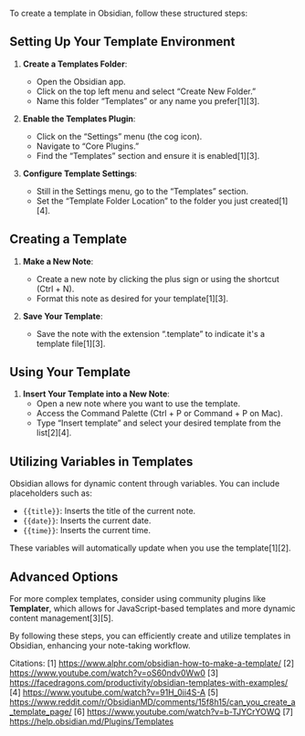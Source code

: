 To create a template in Obsidian, follow these structured steps:

## Setting Up Your Template Environment

1. **Create a Templates Folder**:
   - Open the Obsidian app.
   - Click on the top left menu and select “Create New Folder.”
   - Name this folder “Templates” or any name you prefer[1][3].

2. **Enable the Templates Plugin**:
   - Click on the “Settings” menu (the cog icon).
   - Navigate to “Core Plugins.”
   - Find the “Templates” section and ensure it is enabled[1][3].

3. **Configure Template Settings**:
   - Still in the Settings menu, go to the “Templates” section.
   - Set the “Template Folder Location” to the folder you just created[1][4].

## Creating a Template

1. **Make a New Note**:
   - Create a new note by clicking the plus sign or using the shortcut (Ctrl + N).
   - Format this note as desired for your template[1][3].

2. **Save Your Template**:
   - Save the note with the extension “.template” to indicate it's a template file[1][3].

## Using Your Template

1. **Insert Your Template into a New Note**:
   - Open a new note where you want to use the template.
   - Access the Command Palette (Ctrl + P or Command + P on Mac).
   - Type “Insert template” and select your desired template from the list[2][4].

## Utilizing Variables in Templates

Obsidian allows for dynamic content through variables. You can include placeholders such as:
- `{{title}}`: Inserts the title of the current note.
- `{{date}}`: Inserts the current date.
- `{{time}}`: Inserts the current time.

These variables will automatically update when you use the template[1][2].

## Advanced Options

For more complex templates, consider using community plugins like **Templater**, which allows for JavaScript-based templates and more dynamic content management[3][5]. 

By following these steps, you can efficiently create and utilize templates in Obsidian, enhancing your note-taking workflow.

Citations:
[1] https://www.alphr.com/obsidian-how-to-make-a-template/
[2] https://www.youtube.com/watch?v=oS60ndv0Ww0
[3] https://facedragons.com/productivity/obsidian-templates-with-examples/
[4] https://www.youtube.com/watch?v=91H_0ii4S-A
[5] https://www.reddit.com/r/ObsidianMD/comments/15f8h15/can_you_create_a_template_page/
[6] https://www.youtube.com/watch?v=b-TJYCrYOWQ
[7] https://help.obsidian.md/Plugins/Templates